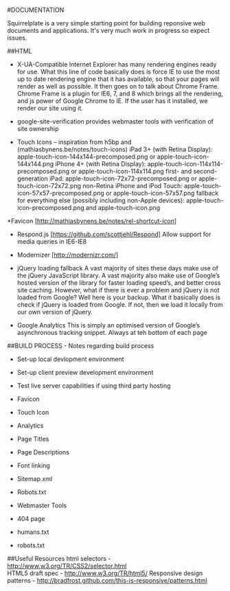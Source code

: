 #DOCUMENTATION

Squirrelplate is a very simple starting point for building reponsive web documents and applications. It's very much work in progress so expect issues.


##HTML



* X-UA-Compatible
Internet Explorer has many rendering engines ready for use. What this line of code basically does is force IE to use the most up to date rendering engine that it has available, so that your pages will render as well as possible. It then goes on to talk about Chrome Frame. Chrome Frame is a plugin for IE6, 7, and 8 which brings all the rendering, and js power of Google Chrome to IE. If the user has it installed, we render our site using it.

* google-site-verification
provides webmaster tools with verification of site ownership

* Touch Icons – inspiration from h5bp and (mathiasbynens.be/notes/touch-icons)
iPad 3+ (with Retina Display): apple-touch-icon-144x144-precomposed.png or apple-touch-icon-144x144.png
iPhone 4+ (with Retina Display): apple-touch-icon-114x114-precomposed.png or apple-touch-icon-114x114.png
first- and second-generation iPad: apple-touch-icon-72x72-precomposed.png or apple-touch-icon-72x72.png
non-Retina iPhone and iPod Touch: apple-touch-icon-57x57-precomposed.png or apple-touch-icon-57x57.png
fallback for everything else (possibly including non-Apple devices): apple-touch-icon-precomposed.png and apple-touch-icon.png

*Favicon
[http://mathiasbynens.be/notes/rel-shortcut-icon]

* Respond.js [https://github.com/scottjehl/Respond]
Allow support for media queries in IE6-IE8 

* Modernizer [http://modernizr.com/]


* jQuery loading fallback
A vast majority of sites these days make use of the jQuery JavaScript library. A vast majority also make use of Google’s hosted version of the library for faster loading speed’s, and better cross site caching. However, what if there is ever a problem and jQuery is not loaded from Google? Well here is your backup. What it basically does is check if jQuery is loaded from Google. If not, then we load it locally from our own version of jQuery.


* Google Analytics
This is simply an optimised version of Google’s asynchronous tracking snippet. Always at teh bottom of each page



##BUILD PROCESS - Notes regarding build process

* Set-up local devlopment environment
* Set-up client preview development environment
* Test live server capabilities if using third party hosting

* Favicon
* Touch Icon
* Analytics
* Page Titles
* Page Descriptions
* Font linking
* Sitemap.xml
* Robots.txt
* Webmaster Tools
* 404 page
* humans.txt
* robots.txt


##Useful Resources
html selectors - http://www.w3.org/TR/CSS2/selector.html  
HTML5 draft spec - http://www.w3.org/TR/html5/ 
Responsive design patterns - http://bradfrost.github.com/this-is-responsive/patterns.html
